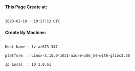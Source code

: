 
   
#### This Page Create at:

```bash

2023-02-10 - 19:27:12 UTC

```

#### Create By Machine:

```bash

Host Name : fv-az673-347

platform  : Linux-5.15.0-1031-azure-x86_64-with-glibc2.35

Ip Local  : 10.1.0.61

```

